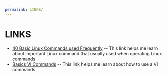 ```yaml
---
permalink: LINKS/
---
```


# LINKS
- [40 Basic Linux Commands used Frequently](https://linuxopsys.com/topics/basic-linux-commands) -- This link helps me learn about important Linux command that usually used when operating Linux commands
- [Basics VI Commands](https://www.cs.colostate.edu/helpdocs/vi.html) -- This link helps me learn about how to use a VI commands
